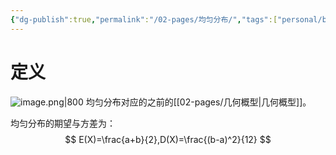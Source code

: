 ```yaml
---
{"dg-publish":true,"permalink":"/02-pages/均匀分布/","tags":["personal/blog","概率论","概念"]}
---
```


# 定义
![image.png|800](https://yelanyanyu-img-bed.oss-cn-hangzhou.aliyuncs.com/img/blog/2024/06/20240607142732.png)
均匀分布对应的之前的[[02-pages/几何概型\|几何概型]]。

均匀分布的期望与方差为：
$$
E(X)=\frac{a+b}{2},D(X)=\frac{(b-a)^2}{12}
$$
